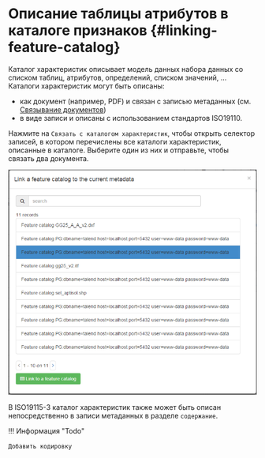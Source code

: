 # Описание таблицы атрибутов в каталоге признаков {#linking-feature-catalog}

Каталог характеристик описывает модель данных набора данных со списком таблиц, атрибутов, определений, списком значений, \... Каталоги характеристик могут быть описаны:

- как документ (например, PDF) и связан с записью метаданных (см. [Связывание документов](linking-online-resources.md#linking-online-resources-doc))
- в виде записи и описаны с использованием стандартов ISO19110.

Нажмите на `Связать с каталогом характеристик`, чтобы открыть селектор записей, в котором перечислены все каталоги характеристик, описанные в каталоге. Выберите один из них и отправьте, чтобы связать два документа.

![](img/feature.png)

В ISO19115-3 каталог характеристик также может быть описан непосредственно в записи метаданных в разделе `содержание`.

!!! Информация "Todo"

    Добавить кодировку
